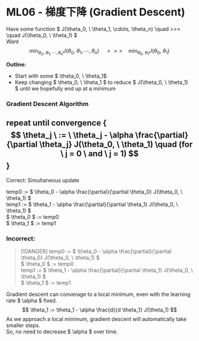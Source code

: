 # ML06 - 梯度下降 (Gradient Descent)

Have some function $ J(\theta_0, \ \theta_1, \cdots, \theta_n) \quad >>> \quad J(\theta_0, \ \theta_1) $  
Want $$ \min_{\theta_0, \ \theta_1, \cdots, \theta_n} J(\theta_0, \ \theta_1, \cdots, \theta_n) \quad >>> \quad \min_{\theta_0, \ \theta_1} J(\theta_0, \ \theta_1) $$

**Outline:**
- Start with some $ \theta_0, \ \theta_1$
- Keep changing $ \theta_0, \ \theta_1 $ to reduce $ J(\theta_0, \ \theta_1) $ until we hopefully end up at a minimum

### Gradient Descent Algorithm
repeat until convergence {
    $$
        \theta_j \ := \ \theta_j - \alpha \frac{\partial}{\partial \theta_j} J(\theta_0, \ \theta_1) \quad (for \ j = 0 \ and \ j = 1)
    $$
}
---
Correct: Simultaneous update

temp0 := $ \theta_0 - \alpha \frac{\partial}{\partial \theta_0} J(\theta_0, \ \theta_1) $  
temp1 := $ \theta_1 - \alpha \frac{\partial}{\partial \theta_1} J(\theta_0, \ \theta_1) $  
$ \theta_0 $ := temp0  
$ \theta_1 $ := temp1 

### Incorrect:
> [!DANGER]
temp0 := $ \theta_0 - \alpha \frac{\partial}{\partial \theta_0} J(\theta_0, \ \theta_1) $  
$ \theta_0 $ := temp0  
temp1 := $ \theta_1 - \alpha \frac{\partial}{\partial \theta_1} J(\theta_0, \ \theta_1) $  
$ \theta_1 $ := temp1 

Gradient descent can converage to a local minimum, even with the learning rate $ \alpha $ fixed.  
$$ \theta_1 := \theta_1 - \alpha \frac{d}{d \theta_1} J(\theta_1) $$
As we approach a local minimum, gradient descent will automatically take smaller steps.  
So, no need to decrease $ \alpha $ over time.